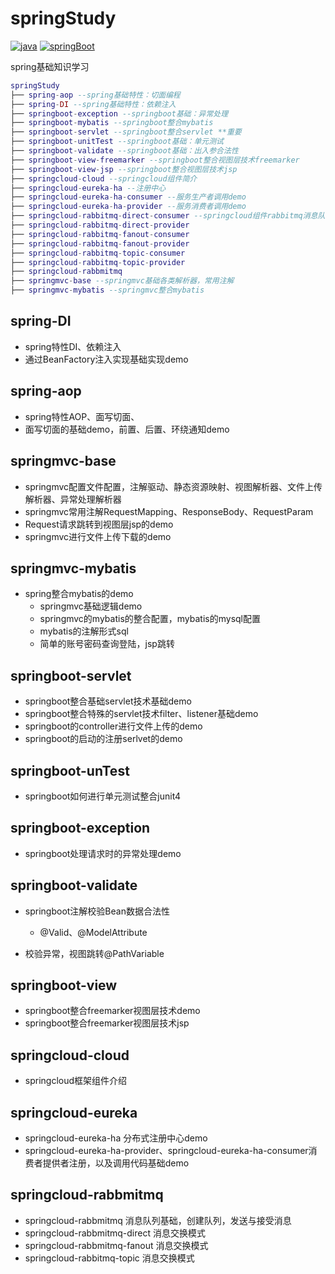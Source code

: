 # springStudy

[![java](https://img.shields.io/badge/JAVA-1.8+-green.svg)](#springcloud-eureka)  [![springBoot](https://img.shields.io/badge/apache-springboot-green.svg)](#springcloud-rabbmitmq)

spring基础知识学习

~~~lua
springStudy
├── spring-aop --spring基础特性：切面编程
├── spring-DI --spring基础特性：依赖注入
├── springboot-exception --springboot基础：异常处理
├── springboot-mybatis --springboot整合mybatis
├── springboot-servlet --springboot整合servlet **重要
├── springboot-unitTest --springboot基础：单元测试
├── springboot-validate --springboot基础：出入参合法性
├── springboot-view-freemarker --springboot整合视图层技术freemarker
├── springboot-view-jsp --springboot整合视图层技术jsp
├── springcloud-cloud --springcloud组件简介
├── springcloud-eureka-ha --注册中心
├── springcloud-eureka-ha-consumer --服务生产者调用demo
├── springcloud-eureka-ha-provider --服务消费者调用demo
├── springcloud-rabbitmq-direct-consumer --springcloud组件rabbitmq消息队列
├── springcloud-rabbitmq-direct-provider
├── springcloud-rabbitmq-fanout-consumer
├── springcloud-rabbitmq-fanout-provider
├── springcloud-rabbitmq-topic-consumer
├── springcloud-rabbitmq-topic-provider
├── springcloud-rabbmitmq
├── springmvc-base --springmvc基础各类解析器，常用注解
├── springmvc-mybatis --springmvc整合mybatis
~~~



## spring-DI

* spring特性DI、依赖注入
* 通过BeanFactory注入实现基础实现demo

## spring-aop

* spring特性AOP、面写切面、
* 面写切面的基础demo，前置、后置、环绕通知demo

## springmvc-base

- springmvc配置文件配置，注解驱动、静态资源映射、视图解析器、文件上传解析器、异常处理解析器
- springmvc常用注解RequestMapping、ResponseBody、RequestParam
- Request请求跳转到视图层jsp的demo
- springmvc进行文件上传下载的demo

## springmvc-mybatis

- spring整合mybatis的demo
  - springmvc基础逻辑demo
  - springmvc的mybatis的整合配置，mybatis的mysql配置
  - mybatis的注解形式sql
  - 简单的账号密码查询登陆，jsp跳转

## springboot-servlet

- springboot整合基础servlet技术基础demo
- springboot整合特殊的servlet技术filter、listener基础demo
- springboot的controller进行文件上传的demo
- springboot的启动的注册serlvet的demo

## springboot-unTest

- springboot如何进行单元测试整合junit4

## springboot-exception 

* springboot处理请求时的异常处理demo

## springboot-validate

* springboot注解校验Bean数据合法性
  * @Valid、@ModelAttribute

* 校验异常，视图跳转@PathVariable

## springboot-view

* springboot整合freemarker视图层技术demo
* springboot整合freemarker视图层技术jsp

## springcloud-cloud

* springcloud框架组件介绍

## springcloud-eureka

* springcloud-eureka-ha 分布式注册中心demo
* springcloud-eureka-ha-provider、springcloud-eureka-ha-consumer消费者提供者注册，以及调用代码基础demo

## springcloud-rabbmitmq

* springcloud-rabbmitmq 消息队列基础，创建队列，发送与接受消息
* springcloud-rabbmitmq-direct 消息交换模式
* springcloud-rabbmitmq-fanout 消息交换模式
* springcloud-rabbitmq-topic 消息交换模式
